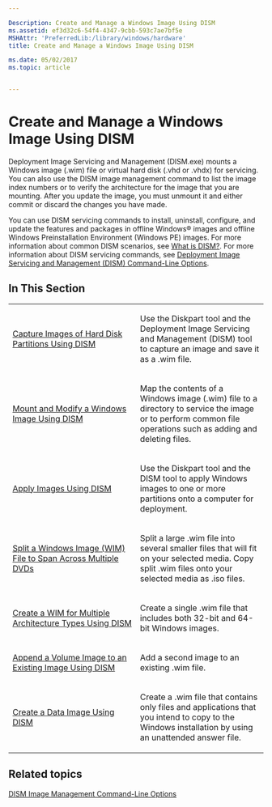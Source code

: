 ```yaml
---

Description: Create and Manage a Windows Image Using DISM
ms.assetid: ef3d32c6-54f4-4347-9cbb-593c7ae7bf5e
MSHAttr: 'PreferredLib:/library/windows/hardware'
title: Create and Manage a Windows Image Using DISM

ms.date: 05/02/2017
ms.topic: article


---
```


# Create and Manage a Windows Image Using DISM


Deployment Image Servicing and Management (DISM.exe) mounts a Windows image (.wim) file or virtual hard disk (.vhd or .vhdx) for servicing. You can also use the DISM image management command to list the image index numbers or to verify the architecture for the image that you are mounting. After you update the image, you must unmount it and either commit or discard the changes you have made.

You can use DISM servicing commands to install, uninstall, configure, and update the features and packages in offline Windows® images and offline Windows Preinstallation Environment (Windows PE) images. For more information about common DISM scenarios, see [What is DISM?](what-is-dism.md). For more information about DISM servicing commands, see [Deployment Image Servicing and Management (DISM) Command-Line Options](deployment-image-servicing-and-management--dism--command-line-options.md).

## <span id="In_This_Section"></span><span id="in_this_section"></span><span id="IN_THIS_SECTION"></span>In This Section


<table>
<colgroup>
<col width="50%" />
<col width="50%" />
</colgroup>
<tbody>
<tr class="odd">
<td align="left"><p><a href="capture-images-of-hard-disk-partitions-using-dism.md" data-raw-source="[Capture Images of Hard Disk Partitions Using DISM](capture-images-of-hard-disk-partitions-using-dism.md)">Capture Images of Hard Disk Partitions Using DISM</a></p></td>
<td align="left"><p>Use the Diskpart tool and the Deployment Image Servicing and Management (DISM) tool to capture an image and save it as a .wim file.</p></td>
</tr>
<tr class="even">
<td align="left"><p><a href="mount-and-modify-a-windows-image-using-dism.md" data-raw-source="[Mount and Modify a Windows Image Using DISM](mount-and-modify-a-windows-image-using-dism.md)">Mount and Modify a Windows Image Using DISM</a></p></td>
<td align="left"><p>Map the contents of a Windows image (.wim) file to a directory to service the image or to perform common file operations such as adding and deleting files.</p></td>
</tr>
<tr class="odd">
<td align="left"><p><a href="apply-images-using-dism.md" data-raw-source="[Apply Images Using DISM](apply-images-using-dism.md)">Apply Images Using DISM</a></p></td>
<td align="left"><p>Use the Diskpart tool and the DISM tool to apply Windows images to one or more partitions onto a computer for deployment.</p></td>
</tr>
<tr class="even">
<td align="left"><p><a href="split-a-windows-image--wim--file-to-span-across-multiple-dvds.md" data-raw-source="[Split a Windows Image (WIM) File to Span Across Multiple DVDs](split-a-windows-image--wim--file-to-span-across-multiple-dvds.md)">Split a Windows Image (WIM) File to Span Across Multiple DVDs</a></p></td>
<td align="left"><p>Split a large .wim file into several smaller files that will fit on your selected media. Copy split .wim files onto your selected media as .iso files.</p></td>
</tr>
<tr class="odd">
<td align="left"><p><a href="create-a-wim-for-multiple-architecture-types-using-dism.md" data-raw-source="[Create a WIM for Multiple Architecture Types Using DISM](create-a-wim-for-multiple-architecture-types-using-dism.md)">Create a WIM for Multiple Architecture Types Using DISM</a></p></td>
<td align="left"><p>Create a single .wim file that includes both 32-bit and 64-bit Windows images.</p></td>
</tr>
<tr class="even">
<td align="left"><p><a href="append-a-volume-image-to-an-existing-image-using-dism--s14.md" data-raw-source="[Append a Volume Image to an Existing Image Using DISM](append-a-volume-image-to-an-existing-image-using-dism--s14.md)">Append a Volume Image to an Existing Image Using DISM</a></p></td>
<td align="left"><p>Add a second image to an existing .wim file.</p></td>
</tr>
<tr class="odd">
<td align="left"><p><a href="create-a-data-image-using-dism.md" data-raw-source="[Create a Data Image Using DISM](create-a-data-image-using-dism.md)">Create a Data Image Using DISM</a></p></td>
<td align="left"><p>Create a .wim file that contains only files and applications that you intend to copy to the Windows installation by using an unattended answer file.</p></td>
</tr>
</tbody>
</table>

 

## <span id="related_topics"></span>Related topics


[DISM Image Management Command-Line Options](dism-image-management-command-line-options-s14.md)

 

 






